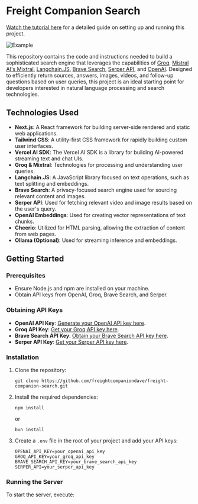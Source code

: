 # Freight Companion Search

[Watch the tutorial here](https://youtu.be/kFC-OWw7G8k) for a detailed guide on setting up and running this project.

![Example](https://media.giphy.com/media/v1.Y2lkPTc5MGI3NjExZmJ0ZnhmNjkwYzczZDlqZzM1dDRka2k1MGx6dW02ZHl5dzV0aGQwMiZlcD12MV9pbnRlcm5hbF9naWZfYnlfaWQmY3Q9Zw/mluzeYSMGoAnSXg0ft/giphy.gif)

This repository contains the code and instructions needed to build a sophisticated search engine that leverages the capabilities of [Groq](https://www.groq.com/), [Mistral AI's Mixtral](https://mistral.ai/news/mixtral-of-experts/), [Langchain.JS](https://js.langchain.com/docs/), [Brave Search](https://search.brave.com/), [Serper API](https://serper.dev/), and [OpenAI](https://openai.com/). Designed to efficiently return sources, answers, images, videos, and follow-up questions based on user queries, this project is an ideal starting point for developers interested in natural language processing and search technologies.

## Technologies Used

- **Next.js**: A React framework for building server-side rendered and static web applications.
- **Tailwind CSS**: A utility-first CSS framework for rapidly building custom user interfaces.
- **Vercel AI SDK**: The Vercel AI SDK is a library for building AI-powered streaming text and chat UIs.
- **Groq & Mixtral**: Technologies for processing and understanding user queries.
- **Langchain.JS**: A JavaScript library focused on text operations, such as text splitting and embeddings.
- **Brave Search**: A privacy-focused search engine used for sourcing relevant content and images.
- **Serper API**: Used for fetching relevant video and image results based on the user's query.
- **OpenAI Embeddings**: Used for creating vector representations of text chunks.
- **Cheerio**: Utilized for HTML parsing, allowing the extraction of content from web pages.
- **Ollama (Optional)**: Used for streaming inference and embeddings.

## Getting Started

### Prerequisites

- Ensure Node.js and npm are installed on your machine.
- Obtain API keys from OpenAI, Groq, Brave Search, and Serper.

### Obtaining API Keys

- **OpenAI API Key**: [Generate your OpenAI API key here](https://platform.openai.com/account/api-keys).
- **Groq API Key**: [Get your Groq API key here](https://console.groq.com/keys).
- **Brave Search API Key**: [Obtain your Brave Search API key here](https://brave.com/search/api/).
- **Serper API Key**: [Get your Serper API key here](https://serper.dev/).

### Installation

1. Clone the repository:
    ```
    git clone https://github.com/freightcompaniondave/freight-companion-search.git
    ```
2. Install the required dependencies:
    ```
    npm install
    ```
    or
    ```
    bun install
    ```
3. Create a `.env` file in the root of your project and add your API keys:
    ```
    OPENAI_API_KEY=your_openai_api_key
    GROQ_API_KEY=your_groq_api_key
    BRAVE_SEARCH_API_KEY=your_brave_search_api_key
    SERPER_API=your_serper_api_key
    ```

### Running the Server

To start the server, execute:
